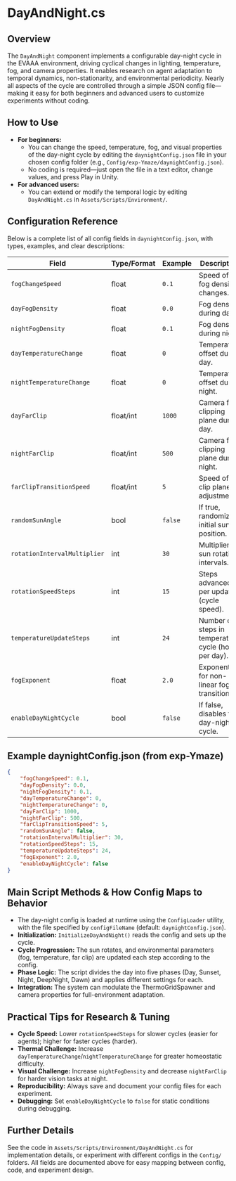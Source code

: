 # DayAndNight.cs

## Overview
The `DayAndNight` component implements a configurable day-night cycle in the EVAAA environment, driving cyclical changes in lighting, temperature, fog, and camera properties. It enables research on agent adaptation to temporal dynamics, non-stationarity, and environmental periodicity. Nearly all aspects of the cycle are controlled through a simple JSON config file—making it easy for both beginners and advanced users to customize experiments without coding.

## How to Use
- **For beginners:**
  - You can change the speed, temperature, fog, and visual properties of the day-night cycle by editing the `daynightConfig.json` file in your chosen config folder (e.g., `Config/exp-Ymaze/daynightConfig.json`).
  - No coding is required—just open the file in a text editor, change values, and press Play in Unity.
- **For advanced users:**
  - You can extend or modify the temporal logic by editing `DayAndNight.cs` in `Assets/Scripts/Environment/`.

## Configuration Reference
Below is a complete list of all config fields in `daynightConfig.json`, with types, examples, and clear descriptions:

| Field                    | Type/Format | Example   | Description |
|--------------------------|-------------|-----------|-------------|
| `fogChangeSpeed`         | float       | `0.1`     | Speed of fog density changes. |
| `dayFogDensity`          | float       | `0.0`     | Fog density during day. |
| `nightFogDensity`        | float       | `0.1`     | Fog density during night. |
| `dayTemperatureChange`   | float       | `0`       | Temperature offset during day. |
| `nightTemperatureChange` | float       | `0`       | Temperature offset during night. |
| `dayFarClip`             | float/int   | `1000`    | Camera far clipping plane during day. |
| `nightFarClip`           | float/int   | `500`     | Camera far clipping plane during night. |
| `farClipTransitionSpeed` | float/int   | `5`       | Speed of far clip plane adjustments. |
| `randomSunAngle`         | bool        | `false`   | If true, randomizes initial sun position. |
| `rotationIntervalMultiplier` | int     | `30`      | Multiplier for sun rotation intervals. |
| `rotationSpeedSteps`     | int         | `15`      | Steps advanced per update (cycle speed). |
| `temperatureUpdateSteps` | int         | `24`      | Number of steps in temperature cycle (hours per day). |
| `fogExponent`            | float       | `2.0`     | Exponent for non-linear fog transitions. |
| `enableDayNightCycle`    | bool        | `false`   | If false, disables the day-night cycle. |

## Example daynightConfig.json (from exp-Ymaze)
```json
{
    "fogChangeSpeed": 0.1,
    "dayFogDensity": 0.0,
    "nightFogDensity": 0.1,
    "dayTemperatureChange": 0,
    "nightTemperatureChange": 0,
    "dayFarClip": 1000,
    "nightFarClip": 500,
    "farClipTransitionSpeed": 5,
    "randomSunAngle": false,
    "rotationIntervalMultiplier": 30,
    "rotationSpeedSteps": 15,
    "temperatureUpdateSteps": 24,
    "fogExponent": 2.0,
    "enableDayNightCycle": false
}
```

## Main Script Methods & How Config Maps to Behavior
- The day-night config is loaded at runtime using the `ConfigLoader` utility, with the file specified by `configFileName` (default: `daynightConfig.json`).
- **Initialization:** `InitializeDayAndNight()` reads the config and sets up the cycle.
- **Cycle Progression:** The sun rotates, and environmental parameters (fog, temperature, far clip) are updated each step according to the config.
- **Phase Logic:** The script divides the day into five phases (Day, Sunset, Night, DeepNight, Dawn) and applies different settings for each.
- **Integration:** The system can modulate the ThermoGridSpawner and camera properties for full-environment adaptation.

## Practical Tips for Research & Tuning
- **Cycle Speed:** Lower `rotationSpeedSteps` for slower cycles (easier for agents); higher for faster cycles (harder).
- **Thermal Challenge:** Increase `dayTemperatureChange`/`nightTemperatureChange` for greater homeostatic difficulty.
- **Visual Challenge:** Increase `nightFogDensity` and decrease `nightFarClip` for harder vision tasks at night.
- **Reproducibility:** Always save and document your config files for each experiment.
- **Debugging:** Set `enableDayNightCycle` to `false` for static conditions during debugging.

## Further Details
See the code in `Assets/Scripts/Environment/DayAndNight.cs` for implementation details, or experiment with different configs in the `Config/` folders. All fields are documented above for easy mapping between config, code, and experiment design. 